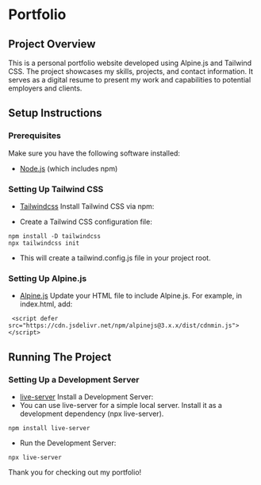 # Portfolio

## Project Overview

This is a personal portfolio website developed using Alpine.js and Tailwind CSS. The project showcases my skills, projects, and contact information. It serves as a digital resume to present my work and capabilities to potential employers and clients.

## Setup Instructions

### Prerequisites

Make sure you have the following software installed:
- [Node.js](https://nodejs.org/) (which includes npm)

### Setting Up Tailwind CSS

- [Tailwindcss](https://tailwindcss.com/docs/installation) Install Tailwind CSS via npm:
  
- Create a Tailwind CSS configuration file:
```tailwindcss
npm install -D tailwindcss
npx tailwindcss init
```
- This will create a tailwind.config.js file in your project root.


### Setting Up Alpine.js

- [Alpine.js](https://alpinejs.dev/start-here) Update your HTML file to include Alpine.js. For example, in index.html, add:

```tailwindcss
 <script defer src="https://cdn.jsdelivr.net/npm/alpinejs@3.x.x/dist/cdnmin.js"></script>
```

## Running The Project

### Setting Up a Development Server

- [live-server](https://www.npmjs.com/package/live-server) Install a Development Server:
- You can use live-server for a simple local server. Install it as a development dependency (npx live-server).
```npm
npm install live-server
```

- Run the Development Server:

```npm
npx live-server
```

Thank you for checking out my portfolio!
